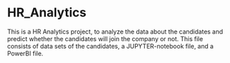 ﻿# HR_Analytics
This is a HR Analytics project, to analyze the data about the candidates and predict whether the candidates will join the company or not.
This file consists of data sets of the candidates, a JUPYTER-notebook file, and a PowerBI file.

